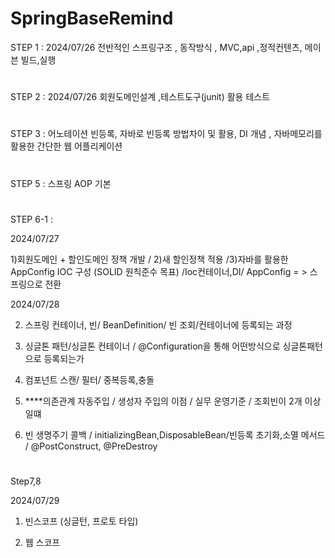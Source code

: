# SpringBaseRemind
STEP 1 : 2024/07/26 전반적인 스프링구조 , 동작방식 , MVC,api ,정적컨텐츠, 메이븐 빌드,실행
#
STEP 2 : 2024/07/26 회원도메인설계 ,테스트도구(junit) 활용 테스트
#
STEP 3 : 어노테이션 빈등록, 자바로 빈등록 방법차이 및 활용, DI 개념 , 자바메모리를 활용한 간단한 웹 어플리케이션

#
STEP 5 : 스프링 AOP 기본

#
STEP 6-1  :



2024/07/27



1)회원도메인 + 할인도메인 정책 개발 / 2)새 할인정책 적용 /3)자바를 활용한 AppConfig  IOC 구성 (SOLID 원칙준수 목표) /Ioc컨테이너,DI/ AppConfig = > 스프링으로 전환



2024/07/28


2) 스프링 컨테이너, 빈/ BeanDefinition/ 빈 조회/컨테이너에 등록되는 과정 


3) 싱글톤 패턴/싱글톤 컨테이너 / @Configuration을 통해 어떤방식으로 싱글톤패턴으로 등록되는가


4) 컴포넌트 스캔/ 필터/ 중복등록,충돌


5) ****의존관계 자동주입 / 생성자 주입의 이점 / 실무 운영기준 / 조회빈이 2개 이상일떄


6) 빈 생명주기 콜백 / initializingBean,DisposableBean/빈등록  초기화,소멸 메서드 / @PostConstruct, @PreDestroy


#
Step7,8



2024/07/29



1)  빈스코프 (싱글턴, 프로토 타입)

 
2) 웹 스코프

   
